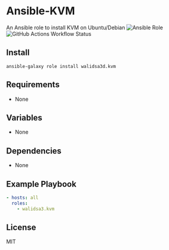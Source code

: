 # Ansible-KVM
An Ansible role to install KVM on Ubuntu/Debian
![Ansible Role](https://img.shields.io/ansible/role/d/walidsa3d/kvm)
![GitHub Actions Workflow Status](https://img.shields.io/github/actions/workflow/status/walidsa3d/ansible-kvm/main.yml)

Install
------------
```
ansible-galaxy role install walidsa3d.kvm

```

Requirements
------------

- None

Variables
--------------
- None

Dependencies
------------
- None

Example Playbook
----------------
```yaml
- hosts: all
  roles:
    - walidsa3.kvm
```
License
-------

MIT